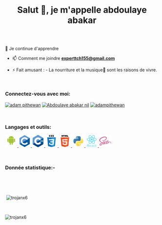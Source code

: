 <h1 align="center">Salut 👋, je m'appelle abdoulaye abakar</h1>


<br>

  
<br>

🌱 Je continue d'apprendre

- 📫 Comment me joindre **experttch155@gmail.com**

- ⚡ Fait amusant : - La nourriture et la musique🎵 sont les raisons de vivre.




<br>

<h3 align="left">Connectez-vous avec moi:</h3>
<p align="left">
  <a href="
https://www.linkedin.com/in/abdoulaye-cyber-expert-tech-56047b265" target="blank"><img align="center"
      src="https://raw.githubusercontent.com/rahuldkjain/github-profile-readme-generator/master/src/images/icons/Social/linked-in-alt.svg"
      alt="adam pithewan" height="30" width="40" /></a>
  <a href="
https://www.instagram.com/cyber_expert_tech
" target="blank"><img align="center"
      src="https://raw.githubusercontent.com/rahuldkjain/github-profile-readme-generator/master/src/images/icons/Social/instagram.svg"
      alt="Abdoulaye abakar nil" height="30" width="40" /></a>
 <a href="https://x.com/nil_abakar" target="blank"><img align="center" 
      src="https://raw.githubusercontent.com/rahuldkjain/github-profile-readme-generator/master/src/images/icons/Social/twitter.svg"
      alt="adampithewan" height="30" width="40" /></a>
     
</p>

<br>

<h3 align="left">Langages et outils:</h3>
<p align="left"> <a href="https://developer.android.com" target="_blank" rel="noreferrer"> <img
      src="https://raw.githubusercontent.com/devicons/devicon/master/icons/android/android-original-wordmark.svg"
      alt="android" width="40" height="40" /> </a>  </a> <a href="https://www.cprogramming.com/" target="_blank"
    rel="noreferrer"> <img src="https://raw.githubusercontent.com/devicons/devicon/master/icons/c/c-original.svg"
      alt="c" width="40" height="40" /> </a> <a href="https://www.w3schools.com/cpp/" target="_blank" rel="noreferrer">
    <img src="https://raw.githubusercontent.com/devicons/devicon/master/icons/cplusplus/cplusplus-original.svg"
      alt="cplusplus" width="40" height="40" /> </a> <a href="https://www.w3schools.com/css/" target="_blank"
    rel="noreferrer"> <img
      src="https://raw.githubusercontent.com/devicons/devicon/master/icons/css3/css3-original-wordmark.svg" alt="css3"
      width="40" height="40" /> </a> <a href="https://www.w3.org/html/" target="_blank" rel="noreferrer"> <img
      src="https://raw.githubusercontent.com/devicons/devicon/master/icons/html5/html5-original-wordmark.svg"
      alt="html5" width="40" height="40" />
    <a href="https://www.python.org" target="_blank" rel="noreferrer"> <img
      src="https://raw.githubusercontent.com/devicons/devicon/master/icons/python/python-original.svg" alt="python"
      width="40" height="40" /> </a> <a href="https://reactjs.org/" target="_blank" rel="noreferrer"> <img
      src="https://raw.githubusercontent.com/devicons/devicon/master/icons/react/react-original-wordmark.svg"
      alt="react" width="40" height="40" /> </a> <a href="https://sass-lang.com" target="_blank" rel="noreferrer"> <img
      src="https://raw.githubusercontent.com/devicons/devicon/master/icons/sass/sass-original.svg" alt="sass" width="40"
      height="40" /> </a> </p>

<br>




<h3>Donnée statistique:-</h3>
<p><img align="center"
    src="https://github-readme-stats.vercel.app/api/top-langs?username=trojanx6&show_icons=true&locale=en&bg_color=0d1117&text_color=ffffff&layout=compact"
    alt="" 
    bg_color=#808080/></p>

<br>

<p>&nbsp;<img align="center" src="https://github-readme-stats.vercel.app/api?username=trojanx6&show_icons=true&locale=en&bg_color=0d1117&text_color=ffffff&repo=convoychat"
    alt="trojanx6" /></p>

<br>

<p><img align="center" src="https://github-readme-streak-stats.herokuapp.com/?user=trojanx6&theme=dark&background=0d1117&date_format=M%20j%5B%2C%20Y%5D" alt="trojanx6" /></p>
